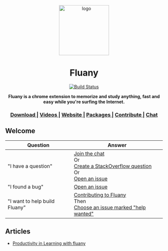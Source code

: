 <div align="center">
  <img alt="logo" src="https://github.com/fluany/fluany/blob/master/src/assets/avatar.png" width="160">
  </div>

<h1 align="center">Fluany</h1>

<div align="center">  
  
  [![Build Status](https://travis-ci.org/fluany/fluany.svg?branch=master)](https://travis-ci.org/fluany/fluany)
 
  <strong>Fluany is a chrome extension to memorize and study anything, fast and easy while you're surfing the Internet.</strong>
</div>

<div align="center">
  <h3>
    <a href="https://chrome.google.com/webstore/detail/fluany/gijlnmefafhloacckomgabbndcepdnce?hl=en">
      Download
    </a>
    <span> | </span>
    <a href="https://www.youtube.com/channel/UCoBSTY_DcJA4tUpqQpRsSIw/videos">
      Videos
    </a>
    <span> | </span>
    <a href="https://www.fluany.com">
      Website
    </a>
    <span> | </span>
    <a href="https://www.fluany.com/packages">
      Packages
    </a>
    <span> | </span>
    <a href="https://github.com/victorvoid/fluany/issues?q=is%3Aissue+is%3Aopen+label%3A%22help+wanted%22">
      Contribute
    </a>
    <span> | </span>
    <a href="https://gitter.im/fluany/">
      Chat
    </a>
  </h3>
</div>

## Welcome

| Question | Answer |
|--------|-------|
| "I have a question" | [Join the chat](https://gitter.im/fluany/)<br />Or<br />[Create a StackOverflow question](http://stackoverflow.com/questions/tagged/fluany)<br />Or<br />[Open an issue](https://github.com/victorvoid/fluany/issues/new)<br />
| "I found a bug" | [Open an issue](https://github.com/victorvoid/fluany/issues/new) |
| "I want to help build Fluany" | [Contributing to Fluany](CONTRIBUTING.md)<br />Then<br />[Choose an issue marked "help wanted"](https://github.com/victorvoid/fluany/issues?q=is%3Aissue+is%3Aopen+label%3A%22help+wanted%22) |

## Articles

- [Productivity in Learning with fluany](https://medium.com/@victorvoid/productivity-in-learning-with-fluany-fd808e1b6edc)
